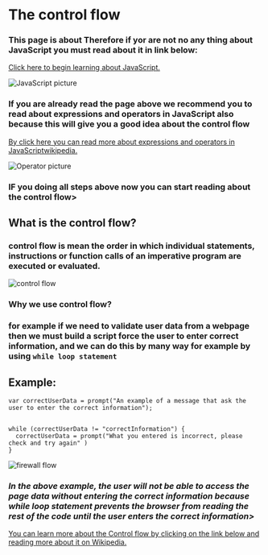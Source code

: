 # The control flow

### This page is about Therefore if yor are not no any thing about JavaScript you must read about it in link below:

[Click here to begin learning about JavaScript.](https://mumenalmadaineh.github.io/reading-notes/read04)

![JavaScript picture](https://2.bp.blogspot.com/-z6q9nVbRxTI/XD-eNSUWtrI/AAAAAAAAMC0/bYratloel2AytKlQXuaFqD51D3P54xE5gCLcBGAs/s1600/%25D9%2585%25D8%25B5%25D8%25A7%25D8%25AF%25D8%25B1%2B%25D8%25AA%25D8%25B9%25D9%2584%25D9%2585%2B%25D8%25AC%25D8%25A7%25D9%2581%25D8%25A7%2B%25D8%25B3%25D9%2583%25D8%25B1%25D9%258A%25D8%25A8%25D8%25AA.png)


### If you are already read the page above we recommend you to read about expressions and operators in JavaScript also because this will give you a good idea about the control flow

[By click here you can read more about expressions and operators in JavaScriptwikipedia.](https://mumenalmadaineh.github.io/reading-notes/read05)

![Operator picture](https://d2h0cx97tjks2p.cloudfront.net/blogs/wp-content/uploads/sites/2/2019/03/JavaScript-Operators.jpg)


### IF you doing all steps above now you can start reading about the control flow>


## What is the control flow?

### control flow is mean the order in which individual statements, instructions or function calls of an imperative program are executed or evaluated. 


![control flow](https://i.stack.imgur.com/EPtjq.png)

### Why we use control flow?

### for example if we need to validate user data from a webpage then we must build a script force the user to enter correct information, and we can do this by many way for example by using `while loop statement`

## Example:

````
var correctUserData = prompt("An example of a message that ask the user to enter the correct information");


while (correctUserData != "correctInformation") {
  correctUserData = prompt("What you entered is incorrect, please check and try again" )
}
````

![firewall flow](https://www.pandasecurity.com/en/mediacenter/src/uploads/2019/01/pandasecurity-what-it-firewall.jpg)


### *In the above example, the user will not be able to access the page data without entering the correct information because while loop statement prevents the browser from reading the rest of the code until the user enters the correct information>*



[You can learn more about the Control flow by clicking on the link below and reading more about it on Wikipedia.](https://en.wikipedia.org/wiki/Control_flow)
